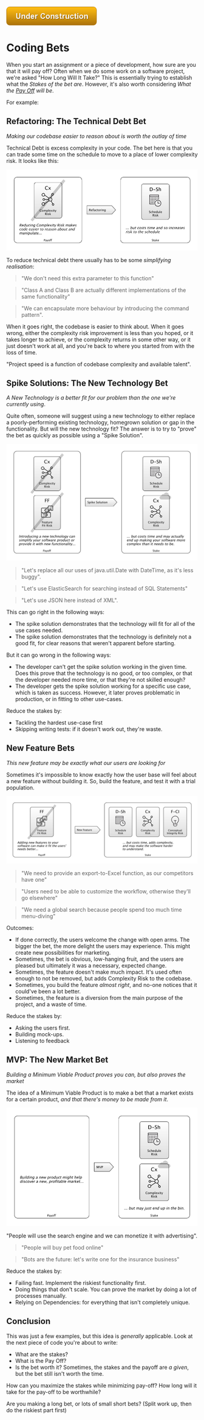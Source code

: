 ![Under Construction](images/state/uc.png)

# Coding Bets

When you start an assignment or a piece of development, how sure are you that it will pay off?  Often when we do some work on a software project, we're asked "How Long Will It Take?"  This is essentially trying to establish what the _Stakes of the bet are_.   However, it's also worth considering _What the [Pay Off]() will be_.    

For example:

## Refactoring: The Technical Debt Bet

_Making our codebase easier to reason about is worth the outlay of time_

Technical Debt is excess complexity in your code.  The bet here is that you can trade some time on the schedule to move to a place of lower complexity risk.  It looks like this:

![Stake and Reward for Fixing Technical Debt](images/generated/practices/coding/refactoring.png)

To reduce technical debt there usually has to be some _simplifying realisation_:

> "We don't need this extra parameter to this function"

> "Class A and Class B are actually different implementations of the same functionality"

> "We can encapsulate more behaviour by introducing the command pattern".

When it goes right, the codebase is easier to think about.  When it goes wrong, either the complexity risk improvement is less than you hoped, or it takes longer to achieve, or the complexity returns in some other way, or it just doesn't work at all, and you're back to where you started from with the loss of time.

"Project speed is a function of codebase complexity and available talent". 

## Spike Solutions: The New Technology Bet

_A New Technology is a better fit for our problem than the one we're currently using_.

Quite often, someone will suggest using a new technology to either replace a poorly-performing existing technology, homegrown solution or gap in the functionality.  But will the new technology fit?  The answer is to try to "prove" the bet as quickly as possible using a "Spike Solution".

![Stake and Reward for A Spike Solution](images/generated/practices/coding/spike.png)

> "Let's replace all our uses of java.util.Date with DateTime, as it's less buggy".

> "Let's use ElasticSearch for searching instead of SQL Statements"

> "Let's use JSON here instead of XML".

This can go right in the following ways:

 - The spike solution demonstrates that the technology will fit for all of the use cases needed.
 - The spike solution demonstrates that the technology is definitely not a good fit, for clear reasons that weren't apparent before starting. 
 
But it can go wrong in the following ways:

 - The developer can't get the spike solution working in the given time.  Does this prove that the technology is no good, or too complex, or that the developer needed more time, or that they're not skilled enough?
 - The developer gets the spike solution working for a specific use case, which is taken as success.  However, it later proves problematic in production, or in fitting to other use-cases.
 
Reduce the stakes by:

 - Tackling the hardest use-case first
 - Skipping writing tests: if it doesn't work out, they're waste.

## New Feature Bets

_This new feature may be exactly what our users are looking for_

Sometimes it's impossible to know exactly how the user base will feel about a new feature without building it.  So, build the feature, and test it with a trial population.

![Stake and Reward for Adding New Features](images/generated/practices/coding/new-feature.png)

> "We need to provide an export-to-Excel function, as our competitors have one"

> "Users need to be able to customize the workflow, otherwise they'll go elsewhere"

> "We need a global search because people spend too much time menu-diving"

Outcomes:

 - If done correctly, the users welcome the change with open arms.  The bigger the bet, the more delight the users may experience.  This might create new possibilities for marketing.
 - Sometimes, the bet is obvious, low-hanging fruit, and the users are pleased but ultimately it was a necessary, expected change.
 - Sometimes, the feature doesn't make much impact.  It's used often enough to not be removed, but adds Complexity Risk to the codebase.
 - Sometimes, you build the feature _almost right_, and no-one notices that it could've been a lot better.
 - Sometimes, the feature is a diversion from the main purpose of the project, and a waste of time.  

Reduce the stakes by:
 
 - Asking the users first.
 - Building mock-ups.
 - Listening to feedback

## MVP: The New Market Bet

_Building a Minimum Viable Product proves you can, but also proves the market_

The idea of a Minimum Viable Product is to make a bet that a market exists for a certain product, _and that there's money to be made from it_. 

![New Market Bet](images/generated/practices/coding/new-market.png)

"People will use the search engine and we can monetize it with advertising".

> "People will buy pet food online"

> "Bots are the future: let's write one for the insurance business"

Reduce the stakes by:

- Failing fast.  Implement the riskiest functionality first.
- Doing things that don't scale.  You can prove the market by doing a lot of processes manually.
- Relying on Dependencies:  for everything that isn't completely unique.

## Conclusion

This was just a few examples, but this idea is _generally_ applicable.  Look at the next piece of code you're about to write:

 - What are the stakes?
 - What is the Pay Off?
 - Is the bet worth it?  Sometimes, the stakes and the payoff are _a given_, but the bet still isn't worth the time.
 
How can you maximize the stakes while minimizing pay-off?  How long will it take for the pay-off to be worthwhile?

Are you making a long bet, or lots of small short bets?  (Split work up, then do the riskiest part first)


